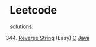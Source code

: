 # Leetcode

solutions:

 344. [Reverse String](https://leetcode.com/problems/reverse-string/description/) (Easy)  [C](/Algorithms/C/344-Reverse-String.md) [Java](/Algorithms/Java/344-Reverse-String.md) 

